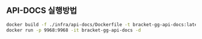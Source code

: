 ## API-DOCS 실행방법

```bash
docker build -f ./infra/api-docs/Dockerfile -t bracket-gg-api-docs:latest . && 
docker run -p 9968:9968 -it bracket-gg-api-docs -d
```
